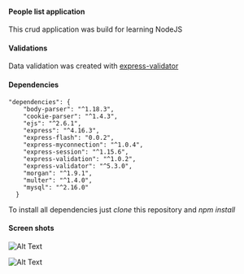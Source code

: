 #### People list application
This crud application was build for learning NodeJS 

#### Validations
 Data validation was created with [express-validator](https://express-validator.github.io/docs/) 

#### Dependencies
```
"dependencies": {
    "body-parser": "^1.18.3",
    "cookie-parser": "^1.4.3",
    "ejs": "^2.6.1",
    "express": "^4.16.3",
    "express-flash": "0.0.2",
    "express-myconnection": "^1.0.4",
    "express-session": "^1.15.6",
    "express-validation": "^1.0.2",
    "express-validator": "^5.3.0",
    "morgan": "^1.9.1",
    "multer": "^1.4.0",
    "mysql": "^2.16.0"
  }
```
To install all dependencies just *clone* this repository and *npm install*

#### Screen shots


![Alt Text](https://media.giphy.com/media/WTXTnLqvO9Jzlenwhu/giphy.gif)

![Alt Text](https://media.giphy.com/media/f9Z657F8hdqFYwli5t/giphy.gif)


